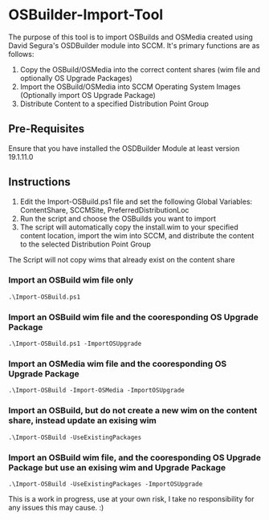 # OSBuilder-Import-Tool

The purpose of this tool is to import OSBuilds and OSMedia created using David Segura's OSDBuilder module into SCCM. It's primary functions are as follows:
1. Copy the OSBuild/OSMedia into the correct content shares (wim file and optionally OS Upgrade Packages)
2. Import the OSBuild/OSMedia into SCCM Operating System Images (Optionally import OS Upgrade Package)
3. Distribute Content to a specified Distribution Point Group

## Pre-Requisites
Ensure that you have installed the OSDBuilder Module at least version 19.1.11.0

## Instructions
1. Edit the Import-OSBuild.ps1 file and set the following Global Variables: ContentShare, SCCMSite, PreferredDistributionLoc
2. Run the script and choose the OSBuilds you want to import
3. The script will automatically copy the install.wim to your specified content location, import the wim into SCCM, and distribute the content to the selected Distribution Point Group

The Script will not copy wims that already exist on the content share

### Import an OSBuild wim file only
`.\Import-OSBuild.ps1`

### Import an OSBuild wim file and the cooresponding OS Upgrade Package
`.\Import-OSBuild.ps1 -ImportOSUpgrade`

### Import an OSMedia wim file and the cooresponding OS Upgrade Package
`.\Import-OSBuild -Import-OSMedia -ImportOSUpgrade`

### Import an OSBuild, but do not create a new wim on the content share, instead update an exising wim
`.\Import-OSBuild -UseExistingPackages`

### Import an OSBuild wim file, and the cooresponding OS Upgrade Package but use an exising wim and Upgrade Package
`.\Import-OSBuild -UseExistingPackages -ImportOSUpgrade`

This is a work in progress, use at your own risk, I take no responsibility for any issues this may cause. :)
